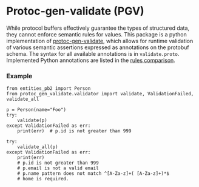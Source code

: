 # Protoc-gen-validate (PGV)
While protocol buffers effectively guarantee the types of structured data, 
they cannot enforce semantic rules for values. This package is a python implementation
of [protoc-gen-validate][pgv-home], which allows for runtime validation of various 
semantic assertions expressed as annotations on the protobuf schema. The syntax for all available annotations is
in `validate.proto`. Implemented Python annotations are listed in the [rules comparison][rules-comparison].

### Example
```python3
from entities_pb2 import Person
from protoc_gen_validate.validator import validate, ValidationFailed, validate_all

p = Person(name="Foo")
try:
    validate(p)
except ValidationFailed as err:
    print(err)  # p.id is not greater than 999
    
try:
    validate_all(p)
except ValidationFailed as err:
    print(err)  
    # p.id is not greater than 999
    # p.email is not a valid email
    # p.name pattern does not match ^[A-Za-z]+( [A-Za-z]+)*$
    # home is required.
```

[pgv-home]: https://github.com/xiaozhuhellowold/protoc-gen-validate
[rules-comparison]: https://github.com/xiaozhuhellowold/protoc-gen-validate/blob/main/rule_comparison.md